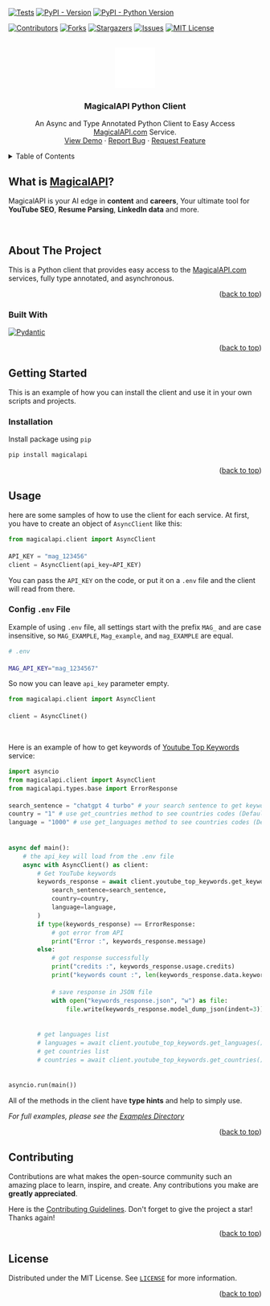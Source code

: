 <a name="readme-top"></a>

<!-- PROJECT SHIELDS -->

[![Tests][tests-shield]][github-repo-url]
[![PyPI - Version][pypi-version-shields]][pypi-url]
[![PyPI - Python Version][pypi-python-versions-shields]][pypi-url]

[![Contributors][contributors-shield]][contributors-url]
[![Forks][forks-shield]][forks-url]
[![Stargazers][stars-shield]][stars-url]
[![Issues][issues-shield]][issues-url]
[![MIT License][license-shield]][license-url]

<!-- PROJECT LOGO -->

<br />
<div align="center">
  <a href="https://github.com/magicalapi/magicalapi-python">
    <img src="images/logo.png" alt="Logo" width="80" height="80">
  </a>

<h3 align="center">MagicalAPI Python Client</h3>

  <p align="center">
    An Async and Type Annotated Python Client to Easy Access <a href="https://magicalapi.com">MagicalAPI.com</a> Service.
    <br />
    <!-- <a href="https://github.com/magicalapi/magicalapi-python"><strong>Explore the docs »</strong></a> -->
    <!-- <br /> -->
    <!-- <br /> -->
    <a href="https://github.com/magicalapi/magicalapi-python">View Demo</a>
    ·
    <a href="https://github.com/magicalapi/magicalapi-python/issues">Report Bug</a>
    ·
    <a href="https://github.com/magicalapi/magicalapi-python/issues">Request Feature</a>
  </p>
</div>

<!-- TABLE OF CONTENTS -->

<details>
  <summary>Table of Contents</summary>
  <ol>
    <li>
      <a href="#waht-is-magicalapi">What is MagicalAPI</a>
    </li>
    <li>
      <a href="#about-the-project">About The Project</a>
      <ul>
        <li><a href="#built-with">Built With</a></li>
      </ul>
    </li>
    <li>
      <a href="#getting-started">Getting Started</a>
      <ul>
        <!-- <li><a href="#prerequisites">Prerequisites</a></li> -->
        <li><a href="#installation">Installation</a></li>
      </ul>
    </li>
    <li><a href="#usage">Usage</a></li>
    <li><a href="#contributing">Contributing</a></li>
    <li><a href="#license">License</a></li>
    <!-- <li><a href="#acknowledgments">Acknowledgments</a></li> -->
  </ol>
</details>


<!-- ABOUT THE MAGICALAPI -->

## What is [MagicalAPI][website-url]?

MagicalAPI is your AI edge in **content** and **careers**, Your ultimate tool for **YouTube SEO**, **Resume Parsing**, **LinkedIn data** and more.

<br>

<!-- ABOUT THE PROJECT -->

## About The Project

<!-- [![Product Name Screen Shot][product-screenshot]](https://example.com) -->

This is a Python client that provides easy access to the [MagicalAPI.com][website-url] services, fully type annotated, and asynchronous.

<!-- `magicalapi`, `magicalapi-python`, `MagicalAPI`, `MagicalAPI Python Client` -->

<p align="right">(<a href="#readme-top">back to top</a>)</p>

### Built With

[![Pydantic][Pydantic.badge]](https://pydantic.dev/)

<p align="right">(<a href="#readme-top">back to top</a>)</p>

<!-- GETTING STARTED -->

## Getting Started

This is an example of how you can install the client and use it in your own scripts and projects.

### Installation

Install package using `pip`

```bash
pip install magicalapi
```

<p align="right">(<a href="#readme-top">back to top</a>)</p>

<!-- USAGE EXAMPLES -->

## Usage

here are some samples of how to use the client for each service. 
At first, you have to create an object of `AsyncClient` like this:

```python
from magicalapi.client import AsyncClient

API_KEY = "mag_123456"
client = AsyncClient(api_key=API_KEY)
```

You can pass the `API_KEY` on the code, or put it on a `.env` file and the client will read from there.

### Config `.env` File

Example of using `.env` file, all settings start with the prefix `MAG_` and are case insensitive, so `MAG_EXAMPLE`, `Mag_example`, and `mag_EXAMPLE` are equal.   

```bash
# .env

MAG_API_KEY="mag_1234567"
```

So now you can leave `api_key` parameter empty.

```python
from magicalapi.client import AsyncClient

client = AsyncClinet()
```

<br>

Here is an example of how to get keywords of [Youtube Top Keywords](https://magicalapi.com/services/youtube-keywords) service:

```python
import asyncio
from magicalapi.client import AsyncClient
from magicalapi.types.base import ErrorResponse

search_sentence = "chatgpt 4 turbo" # your search sentence to get keywords related to
country = "1" # use get_countries method to see countries codes (Default = 1 : WorlWide)
language = "1000" # use get_languages method to see countries codes (Default = 1000 : English)


async def main():
    # the api_key will load from the .env file
    async with AsyncClient() as client:
        # Get YouTube keywords
        keywords_response = await client.youtube_top_keywords.get_keywords(
            search_sentence=search_sentence,
            country=country,
            language=language,
        )
        if type(keywords_response) == ErrorResponse:
            # got error from API
            print("Error :", keywords_response.message)
        else:
            # got response successfully
            print("credits :", keywords_response.usage.credits)
            print("keywords count :", len(keywords_response.data.keywords))

            # save response in JSON file
            with open("keywords_response.json", "w") as file:
                file.write(keywords_response.model_dump_json(indent=3))


        # get languages list
        # languages = await client.youtube_top_keywords.get_languages()
        # get countries list
        # countries = await client.youtube_top_keywords.get_countries()


asyncio.run(main())
```

All of the methods in the client have **type hints** and help to simply use.

_For full examples, please see the [Examples Directory](./examples/)_

<p align="right">(<a href="#readme-top">back to top</a>)</p>

<!-- CONTRIBUTING -->

## Contributing

Contributions are what makes the open-source community such an amazing place to learn, inspire, and create. Any contributions you make are **greatly appreciated**.

Here is the [Contributing Guidelines](./CONTRIBUTING.rst).
Don't forget to give the project a star! Thanks again!

<p align="right">(<a href="#readme-top">back to top</a>)</p>

<!-- LICENSE -->

## License

Distributed under the MIT License. See [`LICENSE`](./LICENSE) for more information.

<p align="right">(<a href="#readme-top">back to top</a>)</p>

<!-- MARKDOWN LINKS & IMAGES -->


[contributors-shield]: https://img.shields.io/github/contributors/magicalapi/magicalapi-python.svg?style=for-the-badge
[contributors-url]: https://github.com/magicalapi/magicalapi-python/graphs/contributors
[forks-shield]: https://img.shields.io/github/forks/magicalapi/magicalapi-python.svg?style=for-the-badge
[forks-url]: https://github.com/magicalapi/magicalapi-python/network/members
[stars-shield]: https://img.shields.io/github/stars/magicalapi/magicalapi-python.svg?style=for-the-badge
[stars-url]: https://github.com/magicalapi/magicalapi-python/stargazers
[issues-shield]: https://img.shields.io/github/issues/magicalapi/magicalapi-python.svg?style=for-the-badge
[issues-url]: https://github.com/magicalapi/magicalapi-python/issues
[license-shield]: https://img.shields.io/github/license/magicalapi/magicalapi-python.svg?style=for-the-badge
[license-url]: https://github.com/magicalapi/magicalapi-python/blob/master/LICENSE
[pypi-url]: https://pypi.org/project/magicalapi
[github-repo-url]: https://github.com/magicalapi/magicalapi-python
<!-- [linkedin-shield]: https://img.shields.io/badge/-LinkedIn-black.svg?style=for-the-badge&logo=linkedin&colorB=555 -->

<!-- [linkedin-url]: https://linkedin.com/company/MagicalAPI -->

<!-- [product-screenshot]: images/screenshot.png -->

[Pydantic.badge]: https://img.shields.io/badge/pydantic-black?style=for-the-badge&logo=pydantic&logoColor=red
[Httpx.badge]: https://img.shields.io/badge/Httpx-gray?style=for-the-badge
[tests-shield]: https://github.com/magicalapi/magicalapi-python/actions/workflows/tests.yml/badge.svg
[pypi-version-shields]: https://img.shields.io/pypi/v/magicalapi
[pypi-python-versions-shields]: https://img.shields.io/pypi/pyversions/magicalapi
[website-url]: https://magicalapi.com
